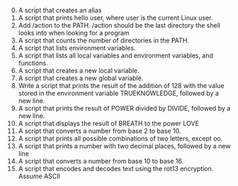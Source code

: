 0. A script that creates an alias
1. A script that prints hello user, where user is the current Linux user.
2. Add /action to the PATH. /action should be the last directory the shell looks into when looking for a program
3. A script that counts the number of directories in the PATH.
4. A script that lists environment variables.
5. A script that lists all local variables and environment variables, and functions.
6. A script that creates a new local variable.
7. A script that creates a new global variable.
8. Write a script that prints the result of the addition of 128 with the value stored in the environment variable TRUEKNOWLEDGE, followed by a new line.
9. A script that prints the result of POWER divided by DIVIDE, followed by a new line.
10. A script that displays the result of BREATH to the power LOVE
11. A script that converts a number from base 2 to base 10.
12. A script that prints all possible combinations of two letters, except oo.
13. A script that prints a number with two decimal places, followed by a new line
14. A script that converts a number from base 10 to base 16.
15. A script that encodes and decodes text using the rot13 encryption. Assume ASCII
